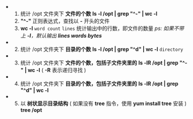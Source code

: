 
- 1. 统计 /opt 文件夹下 **文件的个数**
	**ls -l /opt | grep "^-" | wc -l**
	1. **"^-"**            正则表达式，查找以 **-** 开头的文件
	2. **wc -l**    `word count`  `lines`    统计输出中的行数，即文件的数量
		*ps:    如果不带上 **-l**，默认输出 **lines words bytes***

- 2. 统计 /opt 文件夹下 **目录的个数**
	**ls -l /opt | grep "^d" | wc -l**    `directory`

- 3. 统计 /opt 文件夹下 **文件的个数，包括子文件夹里的**
	**ls -lR /opt | grep "^-" | wc -l**    ( **-R** 表示递归寻找 )

- 4. 统计 /opt 文件夹下 **目录的个数，包括子文件夹里的**
	**ls -lR /opt | grep "^d" | wc -l**

- 5. 以 **树状显示目录结构**    ( 如果没有 **tree** 指令，使用 **yum install tree** 安装 )
	**tree /opt**

